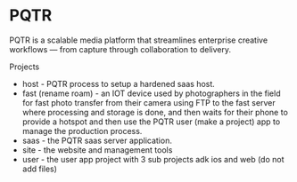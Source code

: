 # PQTR

PQTR is a scalable media platform that streamlines enterprise creative workflows — from capture through collaboration to delivery.

Projects 
* host - PQTR process to setup a hardened saas host.
* fast (rename roam) - an IOT device used by photographers in the field for fast photo transfer from their camera using FTP to the fast server where processing and storage is done, and then waits for their phone to provide a hotspot and then use the PQTR user (make a project) app to manage the production process.
* saas - the PQTR saas server application.
* site - the website and management tools
* user - the user app project with 3 sub projects adk ios and web (do not add files)

